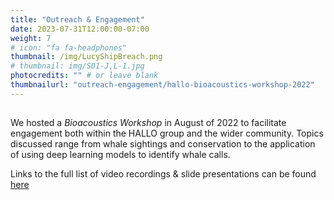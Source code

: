 ```yaml
---
title: "Outreach & Engagement"
date: 2023-07-31T12:00:00-07:00
weight: 7
# icon: "fa fa-headphones"
thumbnail: /img/LucyShipBreach.png
# thumbnail: img/S01-J,L-1.jpg
photocredits: "" # or leave blank
thumbnailurl: "outreach-engagement/hallo-bioacoustics-workshop-2022"
---
```


## 

We hosted a _Bioacoustics Workshop_ in August of 2022 to facilitate engagement both within the HALLO group and the wider community. Topics discussed range from whale sightings and conservation to the application of using deep learning models to identify whale calls.

Links to the full list of video recordings & slide presentations can be found [here](/hallo-bioacoustics-workshop-2022/)

